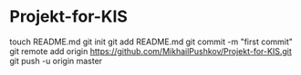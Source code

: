 Projekt-for-KIS
===============
touch README.md
git init
git add README.md
git commit -m "first commit"
git remote add origin https://github.com/MikhailPushkov/Projekt-for-KIS.git
git push -u origin master
